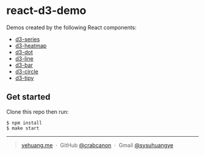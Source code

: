 
# react-d3-demo

Demos created by the following React components:

- [d3-series](https://github.com/tj/d3-series)
- [d3-heatmap](https://github.com/tj/d3-heatmap)
- [d3-dot](https://github.com/tj/d3-dot)
- [d3-line](https://github.com/tj/d3-line)
- [d3-bar](https://github.com/tj/d3-bar)
- [d3-circle](https://github.com/tj/d3-circle)
- [d3-tipy](https://github.com/tj/d3-tipy)

## Get started

Clone this repo then run:

```
$ npm install
$ make start
```

---

> [yehuang.me](https://yehuang.me) &nbsp;&middot;&nbsp;
> GitHub [@crabcanon](https://github.com/crabcanon) &nbsp;&middot;&nbsp;
> Gmail [@sysuhuangye](<mailto:sysuhuangye@gmail.com>)
